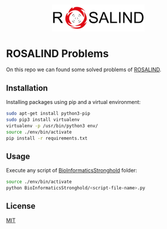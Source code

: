 <p align="center">
     <img src="rosalind.jpg"
     alt="ROSALIND"
     style="margin: auto; width: 50%; height: 50%;" />
</p>

# ROSALIND Problems

On this repo we can found some solved problems of [ROSALIND](http://rosalind.info).  

## Installation

Installing packages using pip and a virtual environment:

```bash
sudo apt-get install python3-pip
sudo pip3 install virtualenv
virtualenv -p /usr/bin/python3 env/
source ./env/bin/activate
pip install -r requirements.txt 
```

## Usage

Execute any script of [BioInformaticsStronghold](https://github.com/dmartmillan/rosalind-problems/tree/master/BioInformaticsStronghold) folder:

```bash
source ./env/bin/activate
python BioInformaticsStronghold/<script-file-name>.py
```

## License
[MIT](https://choosealicense.com/licenses/mit/)
